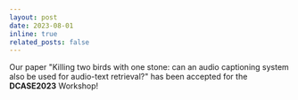 ```yaml
---
layout: post
date: 2023-08-01
inline: true
related_posts: false
---
```


Our paper "Killing two birds with one stone: can an audio captioning system also be used for audio-text retrieval?" has been accepted for the **DCASE2023** Workshop!

